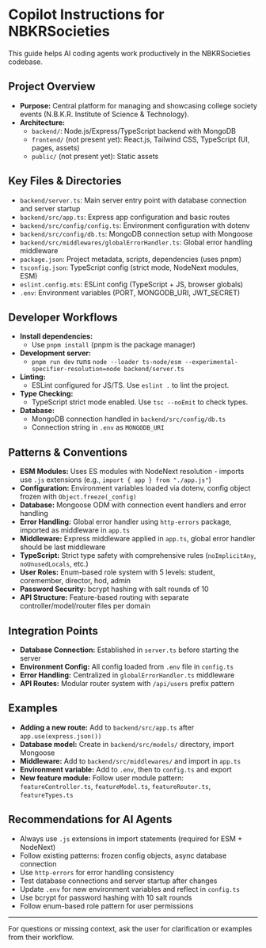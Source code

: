 # Copilot Instructions for NBKRSocieties

This guide helps AI coding agents work productively in the NBKRSocieties codebase.

## Project Overview

- **Purpose:** Central platform for managing and showcasing college society events (N.B.K.R. Institute of Science & Technology).
- **Architecture:**
  - `backend/`: Node.js/Express/TypeScript backend with MongoDB
  - `frontend/` (not present yet): React.js, Tailwind CSS, TypeScript (UI, pages, assets)
  - `public/` (not present yet): Static assets

## Key Files & Directories

- `backend/server.ts`: Main server entry point with database connection and server startup
- `backend/src/app.ts`: Express app configuration and basic routes
- `backend/src/config/config.ts`: Environment configuration with dotenv
- `backend/src/config/db.ts`: MongoDB connection setup with Mongoose
- `backend/src/middlewares/globalErrorHandler.ts`: Global error handling middleware
- `package.json`: Project metadata, scripts, dependencies (uses pnpm)
- `tsconfig.json`: TypeScript config (strict mode, NodeNext modules, ESM)
- `eslint.config.mts`: ESLint config (TypeScript + JS, browser globals)
- `.env`: Environment variables (PORT, MONGODB_URI, JWT_SECRET)

## Developer Workflows

- **Install dependencies:**
  - Use `pnpm install` (pnpm is the package manager)
- **Development server:**
  - `pnpm run dev` runs `node --loader ts-node/esm --experimental-specifier-resolution=node backend/server.ts`
- **Linting:**
  - ESLint configured for JS/TS. Use `eslint .` to lint the project.
- **Type Checking:**
  - TypeScript strict mode enabled. Use `tsc --noEmit` to check types.
- **Database:**
  - MongoDB connection handled in `backend/src/config/db.ts`
  - Connection string in `.env` as `MONGODB_URI`

## Patterns & Conventions

- **ESM Modules:** Uses ES modules with NodeNext resolution - imports use `.js` extensions (e.g., `import { app } from "./app.js"`)
- **Configuration:** Environment variables loaded via dotenv, config object frozen with `Object.freeze(_config)`
- **Database:** Mongoose ODM with connection event handlers and error handling
- **Error Handling:** Global error handler using `http-errors` package, imported as middleware in `app.ts`
- **Middleware:** Express middleware applied in `app.ts`, global error handler should be last middleware
- **TypeScript:** Strict type safety with comprehensive rules (`noImplicitAny`, `noUnusedLocals`, etc.)
- **User Roles:** Enum-based role system with 5 levels: student, coremember, director, hod, admin
- **Password Security:** bcrypt hashing with salt rounds of 10
- **API Structure:** Feature-based routing with separate controller/model/router files per domain

## Integration Points

- **Database Connection:** Established in `server.ts` before starting the server
- **Environment Config:** All config loaded from `.env` file in `config.ts`
- **Error Handling:** Centralized in `globalErrorHandler.ts` middleware
- **API Routes:** Modular router system with `/api/users` prefix pattern

## Examples

- **Adding a new route:** Add to `backend/src/app.ts` after `app.use(express.json())`
- **Database model:** Create in `backend/src/models/` directory, import Mongoose
- **Middleware:** Add to `backend/src/middlewares/` and import in `app.ts`
- **Environment variable:** Add to `.env`, then to `config.ts` and export
- **New feature module:** Follow user module pattern: `featureController.ts`, `featureModel.ts`, `featureRouter.ts`, `featureTypes.ts`

## Recommendations for AI Agents

- Always use `.js` extensions in import statements (required for ESM + NodeNext)
- Follow existing patterns: frozen config objects, async database connection
- Use `http-errors` for error handling consistency
- Test database connections and server startup after changes
- Update `.env` for new environment variables and reflect in `config.ts`
- Use bcrypt for password hashing with 10 salt rounds
- Follow enum-based role pattern for user permissions

---

For questions or missing context, ask the user for clarification or examples from their workflow.
